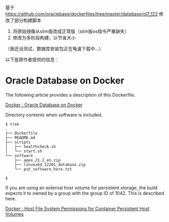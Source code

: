 基于 https://github.com/oraclebase/dockerfiles/tree/master/database/ol7_122 修改了部分构建脚本  
1. 将原始镜像从slim版改成正常版（slim版os指令严重缺失）
2. 修改为多阶段构建，以节省大小

（我还没测试，数据库安装包正在龟速下载中...）

以下是原作者提供的信息：   

# Oracle Database on Docker

The following article provides a description of this Dockerfile.

[Docker : Oracle Database on Docker](https://oracle-base.com/articles/linux/docker-oracle-database-on-docker)

Directory contents when software is included.

```
$ tree
.
├── Dockerfile
├── README.md
├── scripts
│   ├── healthcheck.sh
│   └── start.sh
└── software
    ├── apex_21.2_en.zip
    ├── linuxx64_12201_database.zip
    └── put_software_here.txt

$
```

If you are using an external host volume for persistent storage, the build expects it to owned by a group with the group ID of 1042. This is described here.

[Docker : Host File System Permissions for Container Persistent Host Volumes](https://oracle-base.com/articles/linux/docker-host-file-system-permissions-for-container-persistent-host-volumes)

